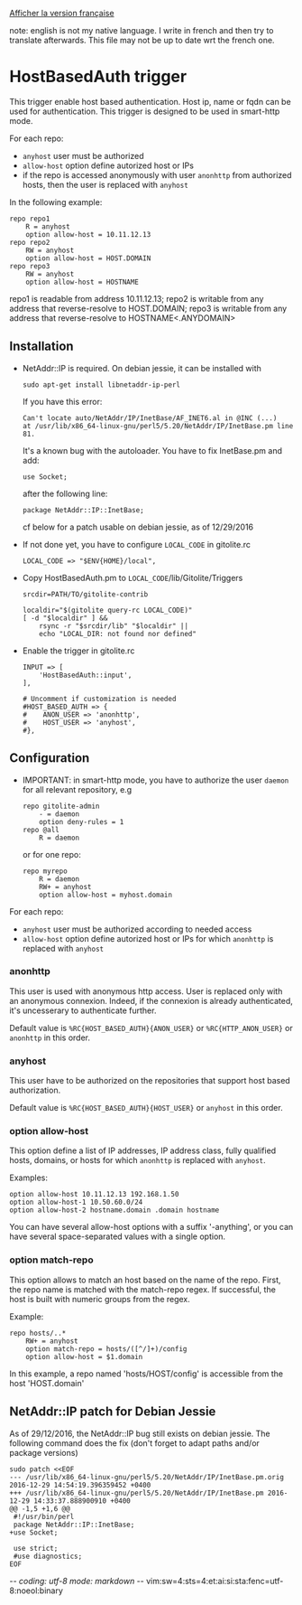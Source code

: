[Afficher la version française](HostBasedAuth_fr.md)

note: english is not my native language. I write in french and then try to
translate afterwards. This file may not be up to date wrt the french one.

# HostBasedAuth trigger

This trigger enable host based authentication. Host ip, name or fqdn can be used
for authentication. This trigger is designed to be used in smart-http mode.

For each repo:
* `anyhost` user must be authorized
* `allow-host` option define autorized host or IPs
* if the repo is accessed anonymously with user `anonhttp` from authorized
  hosts, then the user is replaced with `anyhost`

In the following example:
~~~
repo repo1
    R = anyhost
    option allow-host = 10.11.12.13
repo repo2
    RW = anyhost
    option allow-host = HOST.DOMAIN
repo repo3
    RW = anyhost
    option allow-host = HOSTNAME
~~~
repo1 is readable from address 10.11.12.13;
repo2 is writable from any address that reverse-resolve to HOST.DOMAIN;
repo3 is writable from any address that reverse-resolve to HOSTNAME<.ANYDOMAIN>

## Installation

* NetAddr::IP is required. On debian jessie, it can be installed with
    ~~~
    sudo apt-get install libnetaddr-ip-perl
    ~~~
  If you have this error:
    ~~~
    Can't locate auto/NetAddr/IP/InetBase/AF_INET6.al in @INC (...)
    at /usr/lib/x86_64-linux-gnu/perl5/5.20/NetAddr/IP/InetBase.pm line 81.
    ~~~
  It's a known bug with the autoloader. You have to fix InetBase.pm and add:
    ~~~
    use Socket;
    ~~~
  after the following line:
    ~~~
    package NetAddr::IP::InetBase;
    ~~~
  cf below for a patch usable on debian jessie, as of 12/29/2016

* If not done yet, you have to configure `LOCAL_CODE` in gitolite.rc
    ~~~
    LOCAL_CODE => "$ENV{HOME}/local",
    ~~~

* Copy HostBasedAuth.pm to `LOCAL_CODE`/lib/Gitolite/Triggers
    ~~~
    srcdir=PATH/TO/gitolite-contrib

    localdir="$(gitolite query-rc LOCAL_CODE)"
    [ -d "$localdir" ] &&
        rsync -r "$srcdir/lib" "$localdir" ||
        echo "LOCAL_DIR: not found nor defined"
    ~~~

* Enable the trigger in gitolite.rc
    ~~~
    INPUT => [
        'HostBasedAuth::input',
    ],

    # Uncomment if customization is needed
    #HOST_BASED_AUTH => {
    #    ANON_USER => 'anonhttp',
    #    HOST_USER => 'anyhost',
    #},
    ~~~

## Configuration

* IMPORTANT: in smart-http mode, you have to authorize the user `daemon` for all
  relevant repository, e.g
    ~~~
    repo gitolite-admin
        - = daemon
        option deny-rules = 1
    repo @all
        R = daemon
    ~~~
  or for one repo:
    ~~~
    repo myrepo
        R = daemon
        RW+ = anyhost
        option allow-host = myhost.domain
    ~~~


For each repo:
* `anyhost` user must be authorized according to needed access
* `allow-host` option define autorized host or IPs for which `anonhttp` is
  replaced with `anyhost`

### anonhttp

This user is used with anonymous http access. User is replaced only with an
anonymous connexion. Indeed, if the connexion is already authenticated, it's
uncesserary to authenticate further.

Default value is `%RC{HOST_BASED_AUTH}{ANON_USER}` or `%RC{HTTP_ANON_USER}` or
`anonhttp` in this order.

### anyhost

This user have to be authorized on the repositories that support host based
authorization.

Default value is `%RC{HOST_BASED_AUTH}{HOST_USER}` or `anyhost` in this order.

### option allow-host

This option define a list of IP addresses, IP address class, fully qualified
hosts, domains, or hosts for which `anonhttp` is replaced with `anyhost`.

Examples:
~~~
option allow-host 10.11.12.13 192.168.1.50
option allow-host-1 10.50.60.0/24
option allow-host-2 hostname.domain .domain hostname
~~~
You can have several allow-host options with a suffix '-anything', or you can
have several space-separated values with a single option.

### option match-repo

This option allows to match an host based on the name of the repo. First, the
repo name is matched with the match-repo regex. If successful, the host is built
with numeric groups from the regex.

Example:
~~~
repo hosts/..*
    RW+ = anyhost
    option match-repo = hosts/([^/]+)/config
    option allow-host = $1.domain
~~~
In this example, a repo named 'hosts/HOST/config' is accessible from the host
'HOST.domain'

## NetAddr::IP patch for Debian Jessie

As of 29/12/2016, the NetAddr::IP bug still exists on debian jessie. The
following command does the fix (don't forget to adapt paths and/or package
versions)
~~~
sudo patch <<EOF
--- /usr/lib/x86_64-linux-gnu/perl5/5.20/NetAddr/IP/InetBase.pm.orig	2016-12-29 14:54:19.396359452 +0400
+++ /usr/lib/x86_64-linux-gnu/perl5/5.20/NetAddr/IP/InetBase.pm	2016-12-29 14:33:37.888900910 +0400
@@ -1,5 +1,6 @@
 #!/usr/bin/perl
 package NetAddr::IP::InetBase;
+use Socket;
 
 use strict;
 #use diagnostics;
EOF
~~~

-*- coding: utf-8 mode: markdown -*- vim:sw=4:sts=4:et:ai:si:sta:fenc=utf-8:noeol:binary